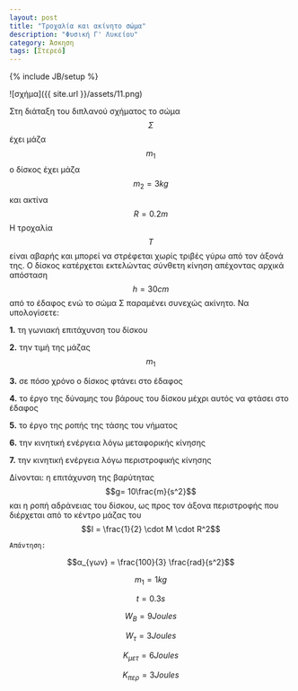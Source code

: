 ```yaml
---
layout: post
title: "Τροχαλία και ακίνητο σώμα"
description: "Φυσική Γ' Λυκείου"
category: Άσκηση
tags: [Στερεό]
---
```

{% include JB/setup %}

![σχήμα]({{ site.url }}/assets/11.png) 


Στη διάταξη του διπλανού σχήματος το σώμα $$Σ$$ έχει μάζα $$m_1$$ ο δίσκος έχει μάζα $$m_2 = 3kg$$ και ακτίνα $$R = 0.2 m$$
Η τροχαλία $$Τ$$ είναι αβαρής  και μπορεί να στρέφεται χωρίς τριβές γύρω από τον άξονά της. O δίσκος κατέρχεται εκτελώντας σύνθετη κίνηση απέχοντας αρχικά απόσταση $$h = 30 cm$$ από το έδαφος ενώ το σώμα Σ παραμένει συνεχώς ακίνητο.
Να υπολογίσετε:


**1.** τη γωνιακή επιτάχυνση του δίσκου

**2.** την τιμή της μάζας $$m_1$$

**3.** σε πόσο χρόνο ο δίσκος φτάνει στο έδαφος

**4.** το έργο της δύναμης του βάρους του δίσκου μέχρι αυτός να φτάσει στο έδαφος

**5.** το έργο της ροπής της τάσης του νήματος

**6.** την κινητική ενέργεια λόγω μεταφορικής κίνησης

**7.** την κινητική ενέργεια λόγω περιστροφικής κίνησης


Δίνονται: η επιτάχυνση της βαρύτητας $$g= 10\frac{m}{s^2}$$ και η ροπή αδράνειας του δίσκου, ως προς τον άξονα περιστροφής που διέρχεται από το κέντρο μάζας του $$Ι = \frac{1}{2} \cdot Μ \cdot R^2$$


`Απάντηση:`

$$α_{γων} = \frac{100}{3} \frac{rad}{s^2}$$

$$m_1 = 1 kg$$

$$t = 0.3 s$$

$$W_B = 9 Joules$$

$$W_τ = 3 Joules$$

$$K_{μετ} = 6 Joules$$

$$K_{περ} = 3 Joules$$

